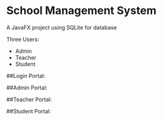 # School Management System
A JavaFX project using SQLite for database

Three Users:
- Admin
- Teacher
- Student

##Login Portal:


##Admin Portal:


##Teacher Portal:


##Student Portal:
